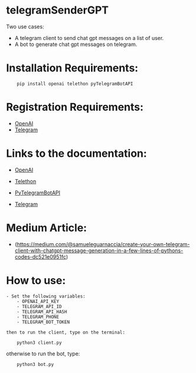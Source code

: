 # telegramSenderGPT

Two use cases:
- A telegram client to send chat gpt messages on a list of user. 
- A bot to generate chat gpt messages on telegram.

# Installation Requirements:

```
    pip install openai telethon pyTelegramBotAPI
```

# Registration Requirements:
- [OpenAI](https://beta.openai.com/)
- [Telegram](https://my.telegram.org/auth)

# Links to the documentation:

- [OpenAI](https://beta.openai.com/docs/api-reference/introduction)
- [Telethon](https://docs.telethon.dev/en/latest/)
- [PyTelegramBotAPI](https://pytba.readthedocs.io/en/latest/index.html)

- [Telegram](https://core.telegram.org/api)

# Medium Article:
- (https://medium.com/@samueleguarnaccia/create-your-own-telegram-client-with-chatgpt-message-generation-in-a-few-lines-of-pythons-codes-dc521e0951fc)

# How to use:
    - Set the following variables:
        - OPENAI_API_KEY
        - TELEGRAM_API_ID
        - TELEGRAM_API_HASH
        - TELEGRAM_PHONE
        - TELEGRAM_BOT_TOKEN
    
    then to run the client, type on the terminal:
    
```
    python3 client.py
```
otherwise to run the bot, type:

```
    python3 bot.py
```
